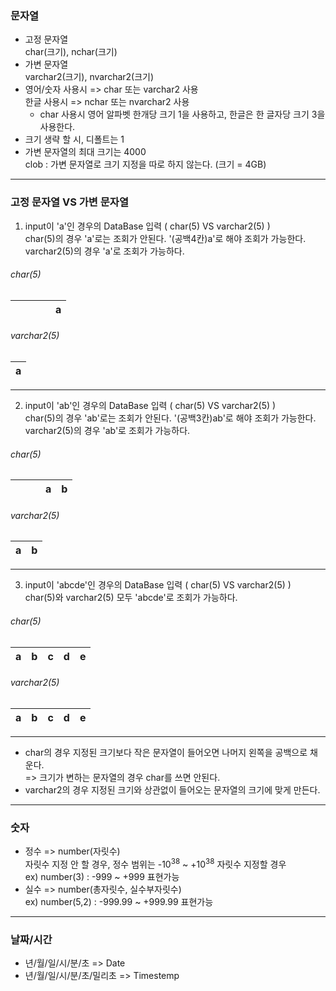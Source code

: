 
### 문자열
- 고정 문자열  
char(크기), nchar(크기)
- 가변 문자열  
varchar2(크기), nvarchar2(크기)
- 영어/숫자 사용시 => char 또는 varchar2 사용  
한글 사용시 => nchar 또는 nvarchar2 사용
  - char 사용시 영어 알파벳 한개당 크기 1을 사용하고, 한글은 한 글자당 크기 3을 사용한다.
- 크기 생략 할 시, 디폴트는 1
- 가변 문자열의 최대 크기는 4000  
  clob : 가변 문자열로 크기 지정을 따로 하지 않는다. (크기 = 4GB)

****

### 고정 문자열 VS 가변 문자열
1. input이 'a'인 경우의 DataBase 입력 ( char(5) VS varchar2(5) )  
char(5)의 경우 'a'로는 조회가 안된다. '(공백4칸)a'로 해야 조회가 가능한다.  
varchar2(5)의 경우 'a'로 조회가 가능하다.

###### char(5)

|   |   |   |   | a |
|:-:|:-:|:-:|:-:|:-:|

###### varchar2(5)

| a |
|:-:|

****

2. input이 'ab'인 경우의 DataBase 입력 ( char(5) VS varchar2(5) )  
char(5)의 경우 'ab'로는 조회가 안된다. '(공백3칸)ab'로 해야 조회가 가능한다.  
varchar2(5)의 경우 'ab'로 조회가 가능하다.

###### char(5)

|   |   |   | a | b |
|:-:|:-:|:-:|:-:|:-:|

###### varchar2(5)

| a | b |
|:-:|:-:|

****

3. input이 'abcde'인 경우의 DataBase 입력 ( char(5) VS varchar2(5) )  
char(5)와 varchar2(5) 모두 'abcde'로 조회가 가능하다.

###### char(5)

| a | b | c | d | e |
|:-:|:-:|:-:|:-:|:-:|

###### varchar2(5)

| a | b | c | d | e |
|:-:|:-:|:-:|:-:|:-:|

****

- char의 경우 지정된 크기보다 작은 문자열이 들어오면 나머지 왼쪽을 공백으로 채운다.  
=> 크기가 변하는 문자열의 경우 char를 쓰면 안된다.
- varchar2의 경우 지정된 크기와 상관없이 들어오는 문자열의 크기에 맞게 만든다.

****

### 숫자
- 정수 => number(자릿수)  
자릿수 지정 안 할 경우, 정수 범위는 -10<sup>38</sup>  ~ +10<sup>38</sup>
자릿수 지정할 경우  
ex) number(3) : -999 ~ +999 표현가능
- 실수 => number(총자릿수, 실수부자릿수)  
ex) number(5,2) : -999.99 ~ +999.99 표현가능

****

### 날짜/시간
 - 년/월/일/시/분/초 => Date
 - 년/월/일/시/분/초/밀리초 => Timestemp
